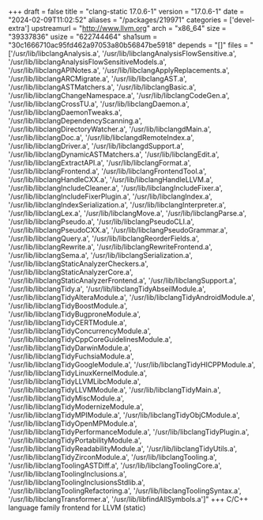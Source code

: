 +++
draft = false
title = "clang-static 17.0.6-1"
version = "17.0.6-1"
date = "2024-02-09T11:02:52"
aliases = "/packages/219971"
categories = ['devel-extra']
upstreamurl = "http://www.llvm.org"
arch = "x86_64"
size = "39337836"
usize = "622744464"
sha1sum = "30c1666710ac95fd462a97053a80b56847be5918"
depends = "[]"
files = "['/usr/lib/libclangAnalysis.a', '/usr/lib/libclangAnalysisFlowSensitive.a', '/usr/lib/libclangAnalysisFlowSensitiveModels.a', '/usr/lib/libclangAPINotes.a', '/usr/lib/libclangApplyReplacements.a', '/usr/lib/libclangARCMigrate.a', '/usr/lib/libclangAST.a', '/usr/lib/libclangASTMatchers.a', '/usr/lib/libclangBasic.a', '/usr/lib/libclangChangeNamespace.a', '/usr/lib/libclangCodeGen.a', '/usr/lib/libclangCrossTU.a', '/usr/lib/libclangDaemon.a', '/usr/lib/libclangDaemonTweaks.a', '/usr/lib/libclangDependencyScanning.a', '/usr/lib/libclangDirectoryWatcher.a', '/usr/lib/libclangdMain.a', '/usr/lib/libclangDoc.a', '/usr/lib/libclangdRemoteIndex.a', '/usr/lib/libclangDriver.a', '/usr/lib/libclangdSupport.a', '/usr/lib/libclangDynamicASTMatchers.a', '/usr/lib/libclangEdit.a', '/usr/lib/libclangExtractAPI.a', '/usr/lib/libclangFormat.a', '/usr/lib/libclangFrontend.a', '/usr/lib/libclangFrontendTool.a', '/usr/lib/libclangHandleCXX.a', '/usr/lib/libclangHandleLLVM.a', '/usr/lib/libclangIncludeCleaner.a', '/usr/lib/libclangIncludeFixer.a', '/usr/lib/libclangIncludeFixerPlugin.a', '/usr/lib/libclangIndex.a', '/usr/lib/libclangIndexSerialization.a', '/usr/lib/libclangInterpreter.a', '/usr/lib/libclangLex.a', '/usr/lib/libclangMove.a', '/usr/lib/libclangParse.a', '/usr/lib/libclangPseudo.a', '/usr/lib/libclangPseudoCLI.a', '/usr/lib/libclangPseudoCXX.a', '/usr/lib/libclangPseudoGrammar.a', '/usr/lib/libclangQuery.a', '/usr/lib/libclangReorderFields.a', '/usr/lib/libclangRewrite.a', '/usr/lib/libclangRewriteFrontend.a', '/usr/lib/libclangSema.a', '/usr/lib/libclangSerialization.a', '/usr/lib/libclangStaticAnalyzerCheckers.a', '/usr/lib/libclangStaticAnalyzerCore.a', '/usr/lib/libclangStaticAnalyzerFrontend.a', '/usr/lib/libclangSupport.a', '/usr/lib/libclangTidy.a', '/usr/lib/libclangTidyAbseilModule.a', '/usr/lib/libclangTidyAlteraModule.a', '/usr/lib/libclangTidyAndroidModule.a', '/usr/lib/libclangTidyBoostModule.a', '/usr/lib/libclangTidyBugproneModule.a', '/usr/lib/libclangTidyCERTModule.a', '/usr/lib/libclangTidyConcurrencyModule.a', '/usr/lib/libclangTidyCppCoreGuidelinesModule.a', '/usr/lib/libclangTidyDarwinModule.a', '/usr/lib/libclangTidyFuchsiaModule.a', '/usr/lib/libclangTidyGoogleModule.a', '/usr/lib/libclangTidyHICPPModule.a', '/usr/lib/libclangTidyLinuxKernelModule.a', '/usr/lib/libclangTidyLLVMLibcModule.a', '/usr/lib/libclangTidyLLVMModule.a', '/usr/lib/libclangTidyMain.a', '/usr/lib/libclangTidyMiscModule.a', '/usr/lib/libclangTidyModernizeModule.a', '/usr/lib/libclangTidyMPIModule.a', '/usr/lib/libclangTidyObjCModule.a', '/usr/lib/libclangTidyOpenMPModule.a', '/usr/lib/libclangTidyPerformanceModule.a', '/usr/lib/libclangTidyPlugin.a', '/usr/lib/libclangTidyPortabilityModule.a', '/usr/lib/libclangTidyReadabilityModule.a', '/usr/lib/libclangTidyUtils.a', '/usr/lib/libclangTidyZirconModule.a', '/usr/lib/libclangTooling.a', '/usr/lib/libclangToolingASTDiff.a', '/usr/lib/libclangToolingCore.a', '/usr/lib/libclangToolingInclusions.a', '/usr/lib/libclangToolingInclusionsStdlib.a', '/usr/lib/libclangToolingRefactoring.a', '/usr/lib/libclangToolingSyntax.a', '/usr/lib/libclangTransformer.a', '/usr/lib/libfindAllSymbols.a']"
+++
C/C++ language family frontend for LLVM (static)